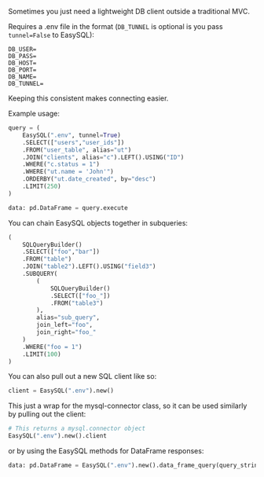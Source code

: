 Sometimes you just need a lightweight DB client outside a traditional MVC.

Requires a .env file in the format (`DB_TUNNEL` is optional is you pass `tunnel=False` to EasySQL):
```
DB_USER=
DB_PASS=
DB_HOST=
DB_PORT=
DB_NAME=
DB_TUNNEL=
```
Keeping this consistent makes connecting easier.

Example usage:

```python
query = (
    EasySQL(".env", tunnel=True)
    .SELECT(["users","user_ids"])
    .FROM("user_table", alias="ut")
    .JOIN("clients", alias="c").LEFT().USING("ID")
    .WHERE("c.status = 1")
    .WHERE("ut.name = 'John'")
    .ORDERBY("ut.date_created", by="desc")
    .LIMIT(250)
)

data: pd.DataFrame = query.execute 
```

You can chain EasySQL objects together in subqueries:

```python
(
    SQLQueryBuilder()
    .SELECT(["foo","bar"])
    .FROM("table")
    .JOIN("table2").LEFT().USING("field3")
    .SUBQUERY(
        (
            SQLQueryBuilder()
            .SELECT(["foo_"])
            .FROM("table3")
        ), 
        alias="sub_query", 
        join_left="foo", 
        join_right="foo_"
    )
    .WHERE("foo = 1")
    .LIMIT(100)
)
```

You can also pull out a new SQL client like so:

```python
client = EasySQL(".env").new()
```

This just a wrap for the mysql-connector class, so it can be used similarly by pulling out the client:

```python
# This returns a mysql.connector object
EasySQL(".env").new().client
```

or by using the EasySQL methods for DataFrame responses:

```python
data: pd.DataFrame = EasySQL(".env").new().data_frame_query(query_string)
```